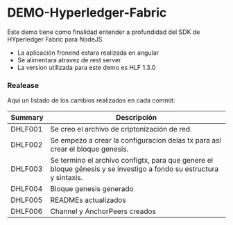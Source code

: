 # DEMO-Hyperledger-Fabric

Este demo tiene como finalidad entender a profundidad del SDK de HYperledger Fabric para NodeJS

  - La aplicación fronend estara realizada en angular
  - Se alimentara atravez de rest server
  - La version utilizada para este demo es HLF 1.3.0

### Realease

Aqui un listado de los cambios realizados en cada commit:

| Summary | Descripción |
| ------- | ----------- |
| DHLF001 | Se creo el archivo de criptonización de red. |
| DHLF002 | Se empezo a crear la configuracion delas tx para asi crear el bloque genesis. |
| DHLF003 | Se termino el archivo configtx, para que genere el bloque génesis y se investigo a fondo su estructura y sintaxis. |
| DHLF004 | Bloque genesis generado |
| DHLF005 | READMEs actualizados |
| DHLF006 | Channel y AnchorPeers creados |